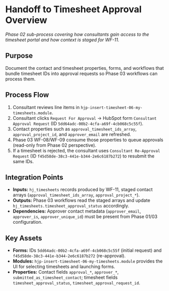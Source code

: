 # Handoff to Timesheet Approval Overview

*Phase 02 sub-process covering how consultants gain access to the timesheet portal and how context is staged for WF-11.*

## Purpose
Document the contact and timesheet properties, forms, and workflows that bundle timesheet IDs into approval requests so Phase 03 workflows can process them.

## Process Flow
1. Consultant reviews line items in `hjp-insert-timesheet-06-my-timesheets.module`.
2. Consultant clicks `Request For Approval` → HubSpot form `Consultant Approval Request` (ID `5dd64adc-00b2-4cfa-a69f-4cb068c5c55f`).
3. Contact properties such as `approval_timesheet_ids_array`, `approval_project_id`, and `approver_email` are refreshed.
4. Phase 03 WF-08/WF-09 consume those properties to queue approvals (read-only from Phase 02 perspective).
5. If a timesheet is rejected, the consultant uses `Consultant Re-Approval Request` (ID `f45d58de-38c3-441e-b344-2e6c6187b272`) to resubmit the same IDs.

## Integration Points
- **Inputs:** `hj_timesheets` records produced by WF-11, staged contact arrays (`approval_timesheet_ids_array`, `approval_project_*`).
- **Outputs:** Phase 03 workflows read the staged arrays and update `hj_timesheets.timesheet_approval_status` accordingly.
- **Dependencies:** Approver contact metadata (`approver_email`, `approver_is`, `approver_unique_id`) must be present from Phase 01/03 configuration.

## Key Assets
- **Forms:** IDs `5dd64adc-00b2-4cfa-a69f-4cb068c5c55f` (initial request) and `f45d58de-38c3-441e-b344-2e6c6187b272` (re-approval).
- **Modules:** `hjp-insert-timesheet-06-my-timesheets.module` provides the UI for selecting timesheets and launching forms.
- **Properties:** Contact fields `approval_*`, `approver_*`, `submitted_as_timesheet_contact`; timesheet fields `timesheet_approval_status`, `timesheet_approval_request_id`.

